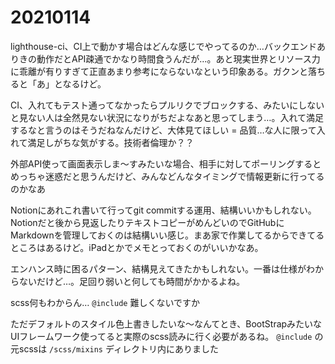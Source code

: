 # 20210114

lighthouse-ci、CI上で動かす場合はどんな感じでやってるのか…バックエンドありきの動作だとAPI疎通でかなり時間食うんだが…。あと現実世界とリソース力に乖離が有りすぎて正直あまり参考にならないなという印象ある。ガクンと落ちると「あ」となるけど。

CI、入れてもテスト通ってなかったらプルリクでブロックする、みたいにしないと見ない人は全然見ない状況になりがちだよなあと思ってしまう…。入れて満足するなと言うのはそうだねなんだけど、大体見てほしい = 品質…な人に限って入れて満足しがちな気がする。技術者倫理か？？

外部API使って画面表示しま〜すみたいな場合、相手に対してポーリングするとめっちゃ迷惑だと思うんだけど、みんなどんなタイミングで情報更新に行ってるのかなあ

Notionにあれこれ書いて行ってgit commitする運用、結構いいかもしれない。Notionだと後から見返したりテキストコピーがめんどいのでGitHubにMarkdownを管理しておくのは結構いい感じ。まあ家で作業してるからできてるところはあるけど。iPadとかでメモとっておくのがいいかなあ。

エンハンス時に困るパターン、結構見えてきたかもしれない。一番は仕様がわからないだけど…。足回り弱いと何しても時間がかかるよね。

scss何もわからん… `@include` 難しくないですか

ただデフォルトのスタイル色上書きしたいな〜なんてとき、BootStrapみたいなUIフレームワーク使ってると実際のscss読みに行く必要があるね。 `@include` の元scssは `/scss/mixins` ディレクトリ内にありました